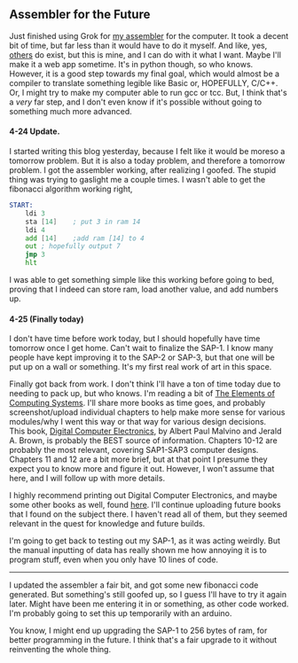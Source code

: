 ## Assembler for the Future

Just finished using Grok for [my assembler](https://github.com/thecodingchicken/8-bit-assembler) for the computer.  It took a decent bit of time, but far less than it would have to do it myself.  And like, yes, [others](https://hlorenzi.github.io/customasm/web/) do exist, but this is mine, and I can do with it what I want.  Maybe I'll make it a web app sometime.  It's in python though, so who knows.  However, it is a good step towards my final goal, which would almost be a compiler to translate something legible like Basic or, HOPEFULLY, C/C++.  Or, I might try to make my computer able to run gcc or tcc.  But, I think that's a _very_ far step, and I don't even know if it's possible without going to something much more advanced.  

#### 4-24 Update.

I started writing this blog yesterday, because I felt like it would be moreso a tomorrow problem.  But it is also a today problem, and therefore a tomorrow problem.  I got the assembler working, after realizing I goofed.  The stupid thing was trying to gaslight me a couple times.  I wasn't able to get the fibonacci algorithm working right, 
```asm
START: 
    ldi 3     
    sta [14]    ; put 3 in ram 14
    ldi 4
    add [14]    ;add ram [14] to 4
    out ; hopefully output 7
    jmp 3
    hlt
```
I was able to get something simple like this working before going to bed, proving that I indeed can store ram, load another value, and add numbers up.  


#### 4-25 (Finally today)

I don't have time before work today, but I should hopefully have time tomorrow once I get home.  Can't wait to finalize the SAP-1.  I know many people have kept improving it to the SAP-2 or SAP-3, but that one will be put up on a wall or something.  It's my first real work of art in this space.  

Finally got back from work.  I don't think I'll have a ton of time today due to needing to pack up, but who knows.  I'm reading a bit of [The Elements of Computing Systems](https://thecodingchicken.com/chips/computer%20design/The%20Elements%20of%20Computing%20Systems.pdf).  I'll share more books as time goes, and probably screenshot/upload individual chapters to help make more sense for various modules/why I went this way or that way for various design decisions.  
This book, [Digital Computer Electronics](https://thecodingchicken.com/chips/computer%20design/digital-computer-electronics-3rd-edition.pdf), by Albert Paul Malvino and Jerald A. Brown, is probably the BEST source of information.  Chapters 10-12 are probably the most relevant, covering SAP1-SAP3 computer designs.  Chapters 11 and 12 are a bit more brief, but at that point I presume they expect you to know more and figure it out.  However, I won't assume that here, and I will follow up with more details.  

I highly recommend printing out Digital Computer Electronics, and maybe some other books as well, found [here](https://thecodingchicken.com/chips/computer%20design/).  I'll continue uploading future books that I found on the subject there.  I haven't read all of them, but they seemed relevant in the quest for knowledge and future builds.  

I'm going to get back to testing out my SAP-1, as it was acting weirdly.  But the manual inputting of data has really shown me how annoying it is to program stuff, even when you only have 10 lines of code.

---
I updated the assembler a fair bit, and got some new fibonacci code generated.  But something's still goofed up, so I guess I'll have to try it again later.  Might have been me entering it in or something, as other code worked.  
I'm probably going to set this up temporarily with an arduino.  


You know, I might end up upgrading the SAP-1 to 256 bytes of ram, for better programming in the future.  I think that's a fair upgrade to it without reinventing the whole thing.  

